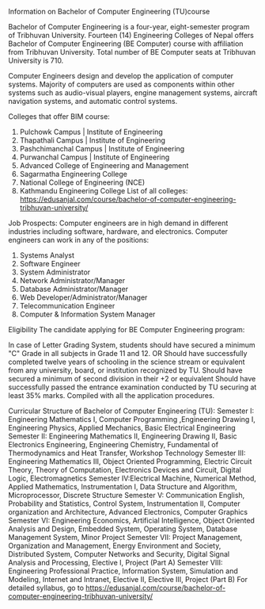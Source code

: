 Information on Bachelor of Computer Engineering (TU)course

Bachelor of Computer Engineering is a four-year, eight-semester program of Tribhuvan University. Fourteen (14) Engineering Colleges of Nepal offers Bachelor of Computer Engineering (BE Computer) course with affiliation from Tribhuvan University. Total number of BE Computer seats at Tribhuvan University is 710.

Computer Engineers design and develop the application of computer systems. Majority of computers are used as components within other systems such as audio-visual players, engine management systems, aircraft navigation systems, and automatic control systems.

Colleges that offer BIM course:

1. Pulchowk Campus | Institute of Engineering
2. Thapathali Campus | Institute of Engineering
3. Pashchimanchal Campus | Institute of Engineering
4. Purwanchal Campus | Institute of Engineering
5. Advanced College of Engineering and Management
6. Sagarmatha Engineering College
7. National College of Engineering (NCE)
8. Kathmandu Engineering College
   List of all colleges: https://edusanjal.com/course/bachelor-of-computer-engineering-tribhuvan-university/

Job Prospects:
Computer engineers are in high demand in different industries including software, hardware, and electronics. Computer engineers can work in any of the positions:

1. Systems Analyst
2. Software Engineer
3. System Administrator
4. Network Administrator/Manager
5. Database Administrator/Manager
6. Web Developer/Administrator/Manager
7. Telecommunication Engineer
8. Computer & Information System Manager

Eligibility
The candidate applying for BE Computer Engineering program:

In case of Letter Grading System, students should have secured a minimum "C" Grade in all subjects in Grade 11 and 12. 
OR
Should have successfully completed twelve years of schooling in the science stream or equivalent from any university, board, or institution recognized by TU. Should have secured a minimum of second division in their +2 or equivalent
Should have successfully passed the entrance examination conducted by TU securing at least 35% marks.
Compiled with all the application procedures.


Curricular Structure of Bachelor of Computer Engineering (TU):
Semester I: Engineering Mathematics I, Computer Programming ,Engineering Drawing I, Engineering Physics, Applied Mechanics, Basic Electrical Engineering
Semester II: Engineering Mathematics II, Engineering Drawing II, Basic Electronics Engineering, Engineering Chemistry, Fundamental of Thermodynamics and Heat Transfer, Workshop Technology
Semester III: Engineering Mathematics III, Object Oriented Programming, Electric Circuit Theory, Theory of Computation, Electronics Devices and Circuit, Digital Logic, Electromagnetics
Semester IV:Electrical Machine, Numerical Method, Applied Mathematics, Instrumentation I, Data Structure and Algorithm, Microprocessor, Discrete Structure
Semester V: Communication English, Probability and Statistics, Control System, Instrumentation II, Computer organization and Architecture, Advanced Electronics, Computer Graphics
Semester VI: Engineering Economics, Artificial Intelligence, Object Oriented Analysis and Design, Embedded System, Operating System, Database Management System, Minor Project
Semester VII: Project Management, Organization and Management, Energy Environment and Society, Distributed System, Computer Networks and Security, Digital Signal Analysis and Processing, Elective I, Project (Part A)
Semester VIII: Engineering Professional Practice, Information System, Simulation and Modeling, Internet and Intranet, Elective II, Elective III, Project (Part B)
For detailed syllabus, go to https://edusanjal.com/course/bachelor-of-computer-engineering-tribhuvan-university/
